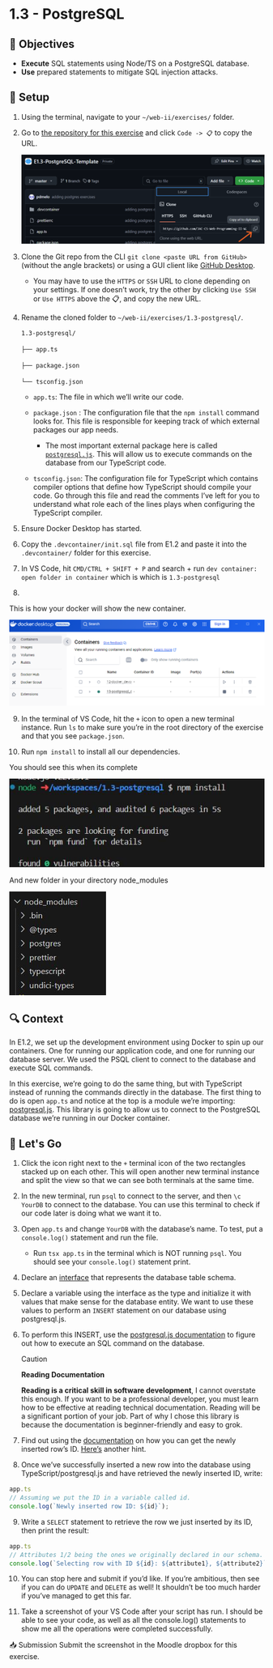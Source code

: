 # 1.3 - PostgreSQL

## 🎯 Objectives

- **Execute** SQL statements using Node/TS on a PostgreSQL database.
- **Use** prepared statements to mitigate SQL injection attacks.

## 🔨 Setup

1. Using the terminal, navigate to your `~/web-ii/exercises/` folder.

2. Go to [the repository for this exercise](https://github.com/JAC-CS-Web-Programming-II-W25/E1.3-PostgreSQL-Template) and click `Code -> 📋` to copy the URL.

   ![git-psql-template](../../images/git-psql-template.png)

3. Clone the Git repo from the CLI `git clone <paste URL from GitHub>` (without the angle brackets) or using a GUI client like [GitHub Desktop](https://desktop.github.com/).

   - You may have to use the `HTTPS` or `SSH` URL to clone depending on your settings. If one doesn’t work, try the other by clicking `Use SSH` or `Use HTTPS` above the 📋, and copy the new URL.

4. Rename the cloned folder to `~/web-ii/exercises/1.3-postgresql/`.

   ```
   1.3-postgresql/
   
   ├── app.ts
   
   ├── package.json
   
   └── tsconfig.json
   ```

   - `app.ts`: The file in which we’ll write our code.

   - `package.json` : The configuration file that the `npm install` command looks for. This file is responsible for keeping track of which external packages our app needs.

     - The most important external package here is called [`postgresql.js`](https://github.com/porsager/postgres). This will allow us to execute commands on the database from our TypeScript code.

   - `tsconfig.json`: The configuration file for TypeScript which contains compiler options that define how TypeScript should compile your code. Go through this file and read the comments I’ve left for you to understand what role each of the lines plays when configuring the TypeScript compiler.

5. Ensure Docker Desktop has started.

6. Copy the `.devcontainer/init.sql` file from E1.2 and paste it into the `.devcontainer/` folder for this exercise.

7. In VS Code, hit `CMD/CTRL + SHIFT + P` and search + run `dev container: open folder in container` which is which is `1.3-postgresql`

8. 

   This is how your docker will show the new container.

   ![docker-postgesql](../../images/docker-13connect.png)

9. In the terminal of VS Code, hit the `+` icon to open a new terminal instance. Run `ls` to make sure you’re in the root directory of the exercise and that you see `package.json`.

10. Run `npm install` to install all our dependencies.

   You should see this when its complete

   ![npm-install](../../images/1.3-npmintall.jpg)

   And new folder in your directory node_modules

   ![npm-modules](../../images/1.3-npmmodules.jpg)

## 🔍 Context

In E1.2, we set up the development environment using Docker to spin up our containers. One for running our application code, and one for running our database server. We used the PSQL client to connect to the database and execute SQL commands.

In this exercise, we’re going to do the same thing, but with TypeScript instead of running the commands directly in the database. The first thing to do is open `app.ts` and notice at the top is a module we’re importing: [postgresql.js](https://github.com/porsager/postgres). This library is going to allow us to connect to the PostgreSQL database we’re running in our Docker container.

## 🚦 Let's Go
1. Click the icon right next to the `+` terminal icon of the two rectangles stacked up on each other. This will open another new terminal instance and split the view so that we can see both terminals at the same time.

2. In the new terminal, run `psql` to connect to the server, and then `\c YourDB` to connect to the database. You can use this terminal to check if our code later is doing what we want it to.

3. Open `app.ts` and change `YourDB` with the database’s name. To test, put a `console.log()` statement and run the file.
	- Run `tsx app.ts` in the terminal which is NOT running `psql`. You should see your `console.log()` statement print.
4. Declare an [interface](https://www.learn-ts.org/en/Interfaces) that represents the database table schema.

5. Declare a variable using the interface as the type and initialize it with values that make sense for the database entity. We want to use these values to perform an `INSERT` statement on our database using postgresql.js.

6. To perform this INSERT, use the [postgresql.js documentation](https://github.com/porsager/postgres?tab=readme-ov-file#usage) to figure out how to execute an SQL command on the database.
	>[!CAUTION]
	>**Reading Documentation**
	>
	>**Reading is a critical skill in software development**, I cannot overstate this enough. If you want to be a professional developer, you must learn how to be effective at reading technical documentation. Reading will be a significant portion of your job. Part of why I chose this library is because the documentation is beginner-friendly and easy to grok.

7. Find out using the [documentation](https://github.com/porsager/postgres?tab=readme-ov-file#usage) on how you can get the newly inserted row’s ID. [Here’s](https://www.postgresql.org/docs/current/dml-returning.html) another hint.

8. Once we’ve successfully inserted a new row into the database using TypeScript/postgresql.js and have retrieved the newly inserted ID, write:

```ts
app.ts
// Assuming we put the ID in a variable called id.
console.log(`Newly inserted row ID: ${id}`);
```

9. Write a `SELECT` statement to retrieve the row we just inserted by its ID, then print the result:

```ts
app.ts
// Attributes 1/2 being the ones we originally declared in our schema.
console.log(`Selecting row with ID ${id}: ${attribute1}, ${attribute2}`);
```

10. You can stop here and submit if you’d like. If you’re ambitious, then see if you can do `UPDATE` and `DELETE` as well! It shouldn’t be too much harder if you’ve managed to get this far.

11. Take a screenshot of your VS Code after your script has run. I should be able to see your code, as well as all the console.log() statements to show me all the operations were completed successfully.

📥 Submission
Submit the screenshot in the Moodle dropbox for this exercise.